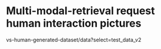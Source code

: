 # Multi-modal-retrieval request human interaction pictures
vs-human-generated-dataset/data?select=test_data_v2
